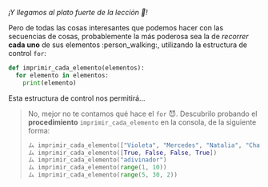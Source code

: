_¡Y llegamos al plato fuerte de la lección :spaghetti:!_

Pero de todas las cosas interesantes que podemos hacer con las secuencias de cosas, probablemente la más poderosa sea la de _recorrer_ **cada uno** de sus elementos :person_walking:, utilizando la estructura de control `for`: 

```python
def imprimir_cada_elemento(elementos): 
  for elemento in elementos: 
    print(elemento)
```

Esta estructura de control nos permitirá...

> No, mejor no te contamos qué hace el `for` :smiling_imp:. Descubrilo probando el **procedimiento** `imprimir_cada_elemento` en la consola, de la siguiente forma: 
> 
> ```python
> ム imprimir_cada_elemento(["Violeta", "Mercedes", "Natalia", "Charo", "María Elena"])
> ム imprimir_cada_elemento([True, False, False, True])
> ム imprimir_cada_elemento("adivinador")
> ム imprimir_cada_elemento(range(1, 10))
> ム imprimir_cada_elemento(range(5, 30, 2))
> ```
